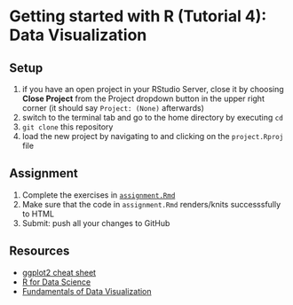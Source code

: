 # Getting started with R (Tutorial 4): Data Visualization

## Setup

1. if you have an open project in your RStudio Server, close it by choosing **Close Project** from the Project dropdown button in the upper right corner (it should say `Project: (None)` afterwards)
2. switch to the terminal tab and go to the home directory by executing `cd`
3. `git clone` this repository
4. load the new project by navigating to and clicking on the `project.Rproj` file
  
## Assignment

1. Complete the exercises in [`assignment.Rmd`](assignment.Rmd)
2. Make sure that the code in `assignment.Rmd` renders/knits successsfully to HTML
3. Submit: push all your changes to GitHub

## Resources

 - [ggplot2 cheat sheet](https://github.com/rstudio/cheatsheets/raw/master/data-visualization-2.1.pdf)
 - [R for Data Science](http://r4ds.had.co.nz/)
 - [Fundamentals of Data Visualization](http://serialmentor.com/dataviz/)
 

